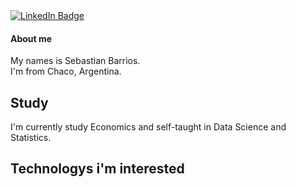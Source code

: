 <div id="badges">
  <a href="https://www.linkedin.com/in/dsebastianb/">
    <img src="https://img.shields.io/badge/LinkedIn-blue?style=for-the-badge&logo=linkedin&logoColor=white" alt="LinkedIn Badge"/>
  </a>
</div>

<img src="https://komarev.com/ghpvc/?username=dbsebastian&style=flat-square&color=blue" alt=""/>

#### About me

My names is Sebastian Barrios.  
I'm from Chaco, Argentina.

## Study

I'm currently study Economics
and self-taught in Data Science and Statistics.

## Technologys i'm interested

<img src="https://img.shields.io/badge/Python-14354C?style=for-the-badge&logo=python&logoColor=white" alt=""/>  

<img src="https://img.shields.io/badge/Pandas-2C2D72?style=for-the-badge&logo=pandas&logoColor=white"  alt=""/>  
  
<img src="https://img.shields.io/badge/Matplotlib-1890db.svg?style=for-the-badge&logo=Matplotlib&logoColor=black"  alt=""/>  


<img src="https://img.shields.io/badge/PostgreSQL-316192?style=for-the-badge&logo=postgresql&logoColor=white" alt=""/>
